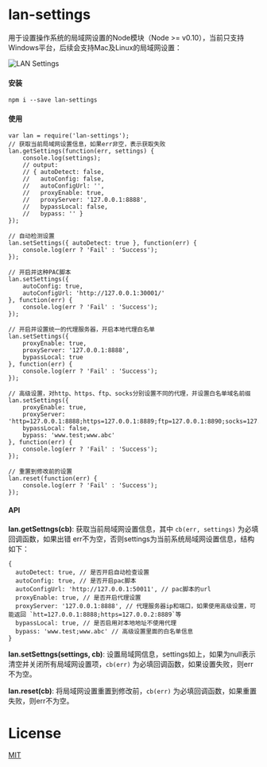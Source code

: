 # lan-settings
用于设置操作系统的局域网设置的Node模块（Node >= v0.10），当前只支持Windows平台，后续会支持Mac及Linux的局域网设置：

![LAN Settings](https://raw.githubusercontent.com/imweb/lan-settings/master/assets/settings.png)


#### 安装

	npm i --save lan-settings

#### 使用
	
	var lan = require('lan-settings');
	// 获取当前局域网设置信息，如果err非空，表示获取失败
	lan.getSettings(function(err, settings) {
		console.log(settings);
	    // output:
	    // { autoDetect: false,
	    //   autoConfig: false,
	    //   autoConfigUrl: '',
	    //   proxyEnable: true,
	    //   proxyServer: '127.0.0.1:8888',
	    //   bypassLocal: false,
	    //   bypass: '' }
	});

	// 自动检测设置
	lan.setSettings({ autoDetect: true }, function(err) {
		console.log(err ? 'Fail' : 'Success');
	});

	// 开启并这种PAC脚本
	lan.setSettings({
		autoConfig: true,
		autoConfigUrl: 'http://127.0.0.1:30001/'
	}, function(err) {
		console.log(err ? 'Fail' : 'Success');
	});
	
	// 开启并设置统一的代理服务器，开启本地代理白名单
	lan.setSettings({
		proxyEnable: true,
		proxyServer: '127.0.0.1:8888',
		bypassLocal: true
	}, function(err) {
		console.log(err ? 'Fail' : 'Success');
	});

	// 高级设置，对http、https、ftp、socks分别设置不同的代理，并设置白名单域名前缀
	lan.setSettings({
		proxyEnable: true,
		proxyServer: 'http=127.0.0.1:8888;https=127.0.0.1:8889;ftp=127.0.0.1:8890;socks=127.0.0.1:8891',
		bypassLocal: false,
		bypass: 'www.test;www.abc'
	}, function(err) {
		console.log(err ? 'Fail' : 'Success');
	});

	// 重置到修改前的设置
	lan.reset(function(err) {
		console.log(err ? 'Fail' : 'Success');
	});
	

#### API

**lan.getSettngs(cb)**:  获取当前局域网设置信息，其中 `cb(err, settings)` 为必填回调函数，如果出错 err不为空，否则settings为当前系统局域网设置信息，结构如下：

	{
	  autoDetect: true, // 是否开启自动检查设置
	  autoConfig: true, // 是否开启pac脚本 
	  autoConfigUrl: 'http://127.0.0.1:50011', // pac脚本的url
	  proxyEnable: true, // 是否开启代理设置
	  proxyServer: '127.0.0.1:8888', // 代理服务器ip和端口，如果使用高级设置，可能返回 `htt=127.0.0.1:8888;https=127.0.0.2:8889`等
	  bypassLocal: true, // 是否启用对本地地址不使用代理
	  bypass: 'www.test;www.abc' // 高级设置里面的白名单信息
	}


**lan.setSettngs(settings, cb)**: 设置局域网信息，settings如上，如果为null表示清空并关闭所有局域网设置项，`cb(err)` 为必填回调函数，如果设置失败，则err不为空。

**lan.reset(cb)**: 将局域网设置重置到修改前，`cb(err)` 为必填回调函数，如果重置失败，则err不为空。

# License
[MIT](https://github.com/imweb/lan-settings/blob/master/LICENSE)